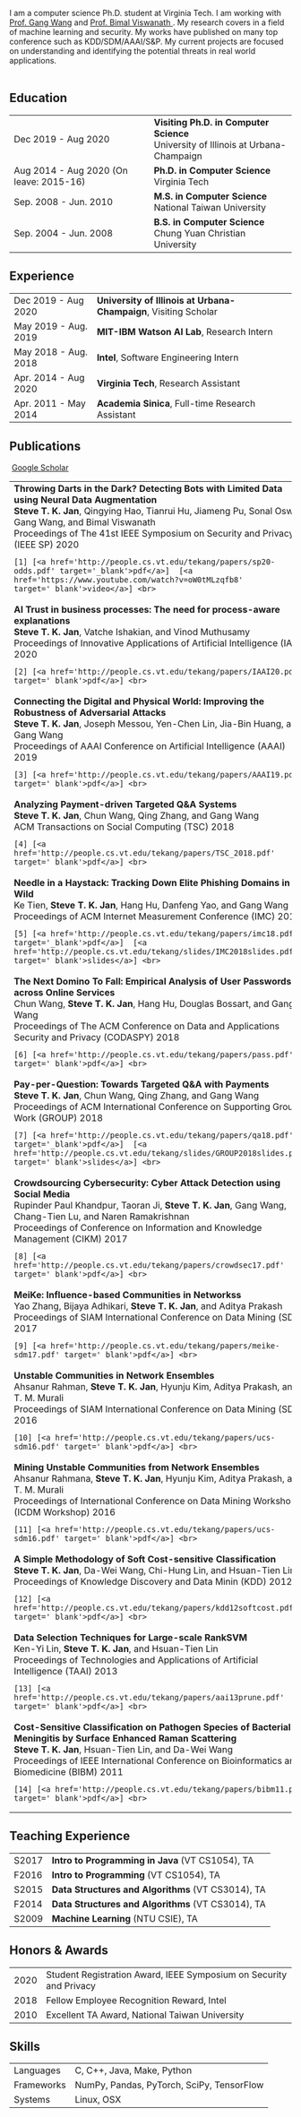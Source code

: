  I am a computer science Ph.D. student at Virginia Tech. I am working with [Prof. Gang Wang](https://gangw.cs.illinois.edu/index.html) and [Prof. Bimal Viswanath ](https://people.cs.vt.edu/vbimal/). My research covers in a field of machine learning and security. My works have published on many top conference such as KDD/SDM/AAAI/S&P. My current projects are focused on understanding and identifying the potential threats in real world applications. <br><br>


## <i class="fa fa-chevron-right"></i> Education

<table class="table table-hover">
  <tr>
    <td class="col-md-4">Dec 2019 - Aug 2020</td>
    <td>
        <strong>Visiting Ph.D. in Computer Science</strong>
        <br>
      University of Illinois at Urbana-Champaign
    </td>
  </tr>
  <tr>
    <td class="col-md-4">Aug 2014 - Aug 2020 (On leave: 2015-16)</td>
    <td>
        <strong>Ph.D. in Computer Science</strong>
        <br>
      Virginia Tech
    </td>
  </tr>
  <tr>
    <td class="col-md-4">Sep. 2008 - Jun. 2010</td>
    <td>
        <strong>M.S. in Computer Science</strong>
        <br>
      National Taiwan University
    </td>
  </tr>
  <tr>
    <td class="col-md-4">Sep. 2004 - Jun. 2008</td>
    <td>
        <strong>B.S. in Computer Science</strong>
        <br>
      Chung Yuan Christian University
    </td>
  </tr>
</table>


## <i class="fa fa-chevron-right"></i> Experience
<table class="table table-hover">
<tr>
  <td class='col-md-4'>Dec 2019 - Aug 2020</td>
  <td><strong>University of Illinois at Urbana-Champaign</strong>, Visiting Scholar</td>
</tr>
<tr>
</tr>
<tr>
  <td class='col-md-4'>May 2019 - Aug. 2019</td>
  <td><strong>MIT-IBM Watson AI Lab</strong>, Research Intern</td>
</tr>
<tr>
</tr>
<tr>
  <td class='col-md-4'>May 2018 - Aug. 2018</td>
  <td><strong>Intel</strong>, Software Engineering Intern</td>
</tr>
<tr>
</tr>
<tr>
  <td class='col-md-4'>Apr. 2014 - Aug 2020</td>
  <td><strong>Virginia Tech</strong>, Research Assistant</td>
</tr>
<tr>
</tr>
<tr>
  <td class='col-md-4'>Apr. 2011 - May 2014</td>
  <td><strong>Academia Sinica</strong>, Full-time Research Assistant</td>
</tr>
<tr>
</tr>
</table>


## <i class="fa fa-chevron-right"></i>Publications 


<a href="https://scholar.google.com/citations?user=1rTlcOQAAAAJ" class="btn btn-primary" style="padding: 0.3em;">
  <i class="ai ai-google-scholar"></i> Google Scholar
</a>

<table class="table table-hover">

<tr>
<td>
    <strong>Throwing Darts in the Dark? Detecting Bots with Limited Data using Neural Data Augmentation</strong><br>
    <strong>Steve T. K. Jan</strong>, Qingying Hao, Tianrui Hu, Jiameng Pu, Sonal Oswal, Gang Wang, and Bimal Viswanath<br>
    Proceedings of The 41st IEEE Symposium on Security and Privacy (IEEE SP) 2020<br>
    
    [1] [<a href='http://people.cs.vt.edu/tekang/papers/sp20-odds.pdf' target='_blank'>pdf</a>]  [<a href='https://www.youtube.com/watch?v=oW0tMLzqfb8' target='_blank'>video</a>] <br>
    
</td>
</tr>


<tr>
<td>
    <strong>AI Trust in business processes: The need for process-aware explanations</strong><br>
    <strong>Steve T. K. Jan</strong>, Vatche Ishakian, and Vinod Muthusamy<br>
    Proceedings of Innovative Applications of Artificial Intelligence (IAAI) 2020<br>
    
    [2] [<a href='http://people.cs.vt.edu/tekang/papers/IAAI20.pdf' target='_blank'>pdf</a>] <br>
    
</td>
</tr>


<tr>
<td>
    <strong>Connecting the Digital and Physical World: Improving the Robustness of Adversarial Attacks</strong><br>
    <strong>Steve T. K. Jan</strong>, Joseph Messou, Yen-Chen Lin, Jia-Bin Huang, and Gang Wang<br>
    Proceedings of AAAI Conference on Artificial Intelligence (AAAI) 2019<br>
    
    [3] [<a href='http://people.cs.vt.edu/tekang/papers/AAAI19.pdf' target='_blank'>pdf</a>] <br>
    
</td>
</tr>


<tr>
<td>
    <strong>Analyzing Payment-driven Targeted Q&A Systems</strong><br>
    <strong>Steve T. K. Jan</strong>, Chun Wang, Qing Zhang, and Gang Wang<br>
    ACM Transactions on Social Computing (TSC) 2018<br>
    
    [4] [<a href='http://people.cs.vt.edu/tekang/papers/TSC_2018.pdf' target='_blank'>pdf</a>] <br>
    
</td>
</tr>


<tr>
<td>
    <strong>Needle in a Haystack: Tracking Down Elite Phishing Domains in the Wild</strong><br>
    Ke Tien, <strong>Steve T. K. Jan</strong>, Hang Hu, Danfeng Yao, and Gang Wang<br>
     Proceedings of ACM Internet Measurement Conference (IMC) 2018<br>
    
    [5] [<a href='http://people.cs.vt.edu/tekang/papers/imc18.pdf' target='_blank'>pdf</a>]  [<a href='http://people.cs.vt.edu/tekang/slides/IMC2018slides.pdf' target='_blank'>slides</a>] <br>
    
</td>
</tr>


<tr>
<td>
    <strong>The Next Domino To Fall: Empirical Analysis of User Passwords across Online Services</strong><br>
    Chun Wang, <strong>Steve T. K. Jan</strong>, Hang Hu, Douglas Bossart, and Gang Wang<br>
     Proceedings of The ACM Conference on Data and Applications Security and Privacy (CODASPY)   2018<br>
    
    [6] [<a href='http://people.cs.vt.edu/tekang/papers/pass.pdf' target='_blank'>pdf</a>] <br>
    
</td>
</tr>


<tr>
<td>
    <strong>Pay-per-Question: Towards Targeted Q&A with Payments</strong><br>
    <strong>Steve T. K. Jan</strong>, Chun Wang, Qing Zhang, and Gang Wang<br>
     Proceedings of ACM International Conference on Supporting Group Work (GROUP) 2018<br>
    
    [7] [<a href='http://people.cs.vt.edu/tekang/papers/qa18.pdf' target='_blank'>pdf</a>]  [<a href='http://people.cs.vt.edu/tekang/slides/GROUP2018slides.pdf' target='_blank'>slides</a>] <br>
    
</td>
</tr>


<tr>
<td>
    <strong>Crowdsourcing Cybersecurity: Cyber Attack Detection using Social Media</strong><br>
    Rupinder Paul Khandpur, Taoran Ji, <strong>Steve T. K. Jan</strong>, Gang Wang, Chang-Tien Lu, and Naren Ramakrishnan<br>
    Proceedings of Conference on Information and Knowledge Management (CIKM) 2017<br>
    
    [8] [<a href='http://people.cs.vt.edu/tekang/papers/crowdsec17.pdf' target='_blank'>pdf</a>] <br>
    
</td>
</tr>


<tr>
<td>
    <strong>MeiKe: Influence-based Communities in Networkss</strong><br>
    Yao Zhang, Bijaya Adhikari, <strong>Steve T. K. Jan</strong>, and Aditya Prakash<br>
    Proceedings of SIAM International Conference on Data Mining (SDM)   2017<br>
    
    [9] [<a href='http://people.cs.vt.edu/tekang/papers/meike-sdm17.pdf' target='_blank'>pdf</a>] <br>
    
</td>
</tr>


<tr>
<td>
    <strong>Unstable Communities in Network Ensembles</strong><br>
    Ahsanur Rahman, <strong>Steve T. K. Jan</strong>, Hyunju Kim, Aditya Prakash, and T. M. Murali<br>
    Proceedings of SIAM International Conference on Data Mining (SDM) 2016<br>
    
    [10] [<a href='http://people.cs.vt.edu/tekang/papers/ucs-sdm16.pdf' target='_blank'>pdf</a>] <br>
    
</td>
</tr>


<tr>
<td>
    <strong>Mining Unstable Communities from Network Ensembles</strong><br>
    Ahsanur Rahmana, <strong>Steve T. K. Jan</strong>, Hyunju Kim, Aditya Prakash, and T. M. Murali<br>
     Proceedings of International Conference on Data Mining Workshop (ICDM Workshop) 2016<br>
    
    [11] [<a href='http://people.cs.vt.edu/tekang/papers/ucs-sdm16.pdf' target='_blank'>pdf</a>] <br>
    
</td>
</tr>


<tr>
<td>
    <strong>A Simple Methodology of Soft Cost-sensitive Classification</strong><br>
    <strong>Steve T. K. Jan</strong>, Da-Wei Wang, Chi-Hung Lin, and Hsuan-Tien Lin<br>
     Proceedings of Knowledge Discovery and Data Minin (KDD) 2012<br>
    
    [12] [<a href='http://people.cs.vt.edu/tekang/papers/kdd12softcost.pdf' target='_blank'>pdf</a>] <br>
    
</td>
</tr>


<tr>
<td>
    <strong>Data Selection Techniques for Large-scale RankSVM</strong><br>
    Ken-Yi Lin, <strong>Steve T. K. Jan</strong>, and Hsuan-Tien Lin<br>
    Proceedings of Technologies and Applications of Artificial Intelligence (TAAI) 2013<br>
    
    [13] [<a href='http://people.cs.vt.edu/tekang/papers/aai13prune.pdf' target='_blank'>pdf</a>] <br>
    
</td>
</tr>


<tr>
<td>
    <strong>Cost-Sensitive Classification on Pathogen Species of Bacterial Meningitis by Surface Enhanced Raman Scattering</strong><br>
    <strong>Steve T. K. Jan</strong>, Hsuan-Tien Lin, and Da-Wei Wang<br>
     Proceedings of IEEE International Conference on Bioinformatics and Biomedicine (BIBM) 2011<br>
    
    [14] [<a href='http://people.cs.vt.edu/tekang/papers/bibm11.pdf' target='_blank'>pdf</a>] <br>
    
</td>
</tr>


</table>


## <i class="fa fa-chevron-right"></i> Teaching Experience
<table class="table table-hover">
<tr>
  <td class='col-md-4'>S2017</td>
  <td><strong>Intro to Programming in Java</strong> (VT CS1054), TA</td>
</tr>
<tr>
  <td class='col-md-4'>F2016</td>
  <td><strong>Intro to Programming</strong> (VT CS1054), TA</td>
</tr>
<tr>
  <td class='col-md-4'>S2015</td>
  <td><strong>Data Structures and Algorithms</strong> (VT CS3014), TA</td>
</tr>
<tr>
  <td class='col-md-4'>F2014</td>
  <td><strong>Data Structures and Algorithms</strong> (VT CS3014), TA</td>
</tr>
<tr>
  <td class='col-md-4'>S2009</td>
  <td><strong>Machine Learning</strong> (NTU CSIE), TA</td>
</tr>
</table>


## <i class="fa fa-chevron-right"></i> Honors & Awards
<table class="table table-hover">
<tr>
  <td class='col-md-4'>2020</td>
  <td>
    Student Registration Award, IEEE Symposium on Security and Privacy
    <!--  -->
  </td>
</tr>
<tr>
  <td class='col-md-4'>2018</td>
  <td>
    Fellow Employee Recognition Reward, Intel
    <!--  -->
  </td>
</tr>
<tr>
  <td class='col-md-4'>2010</td>
  <td>
    Excellent TA Award, National Taiwan University
    <!--  -->
  </td>
</tr>
</table>


## <i class="fa fa-chevron-right"></i> Skills
<table class="table table-hover">
<tr>
  <td class='col-md-4'>Languages</td>
  <td markdown="1">
C, C++, Java, Make, Python
  </td>
</tr>
<tr>
  <td class='col-md-4'>Frameworks</td>
  <td markdown="1">
NumPy, Pandas, PyTorch, SciPy, TensorFlow
  </td>
</tr>
<tr>
  <td class='col-md-4'>Systems</td>
  <td markdown="1">
Linux, OSX
  </td>
</tr>
</table>
